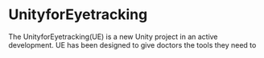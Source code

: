# UnityforEyetracking
  The UnityforEyetracking(UE) is a new Unity project in an active development. UE has been designed to give doctors the tools they need to 
